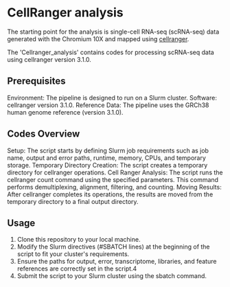 # CellRanger analysis

The starting point for the analysis is single-cell RNA-seq (scRNA-seq) data generated with the Chromium 10X and mapped using [cellranger](https://support.10xgenomics.com/single-cell-gene-expression/software/pipelines/latest/what-is-cell-ranger).

The 'Cellranger_analysis' contains codes for processing scRNA-seq data using cellranger version 3.1.0.

## Prerequisites
Environment: The pipeline is designed to run on a Slurm cluster.
Software: cellranger version 3.1.0.
Reference Data: The pipeline uses the GRCh38 human genome reference (version 3.1.0).

## Codes Overview
Setup: The script starts by defining Slurm job requirements such as job name, output and error paths, runtime, memory, CPUs, and temporary storage.
Temporary Directory Creation: The script creates a temporary directory for cellranger operations.
Cell Ranger Analysis: The script runs the cellranger count command using the specified parameters. This command performs demultiplexing, alignment, filtering, and counting.
Moving Results: After cellranger completes its operations, the results are moved from the temporary directory to a final output directory.

## Usage
1. Clone this repository to your local machine.
2. Modify the Slurm directives (#SBATCH lines) at the beginning of the script to fit your cluster's requirements.
3. Ensure the paths for output, error, transcriptome, libraries, and feature references are correctly set in the script.4
4. Submit the script to your Slurm cluster using the sbatch command.
